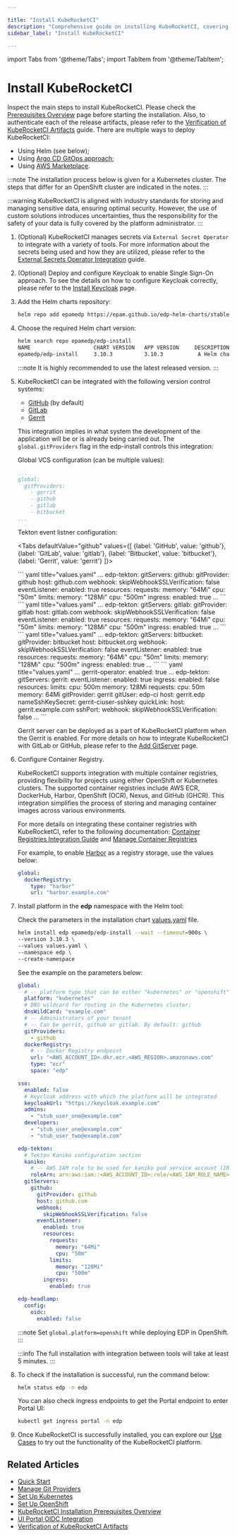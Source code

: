 ```yaml
---

title: "Install KubeRocketCI"
description: "Comprehensive guide on installing KubeRocketCI, covering prerequisites, various deployment methods including Helm, Argo CD GitOps, and AWS Marketplace, and additional setup options."
sidebar_label: "Install KubeRocketCI"

---
```

<!-- markdownlint-disable MD025 -->

import Tabs from '@theme/Tabs';
import TabItem from '@theme/TabItem';

# Install KubeRocketCI

<head>
  <link rel="canonical" href="https://docs.kuberocketci.io/docs/operator-guide/install-kuberocketci" />
</head>

Inspect the main steps to install KubeRocketCI. Please check the [Prerequisites Overview](prerequisites.md) page before starting the installation. Also, to authenticate each of the release artifacts, please refer to the [Verification of KubeRocketCI Artifacts](../developer-guide/artifacts-verification.md) guide.
There are multiple ways to deploy KubeRocketCI:

* Using Helm (see below);
* Using [Argo CD GitOps approach](./add-ons-overview.md);
* Using [AWS Marketplace](./aws-marketplace-install.md).

:::note
  The installation process below is given for a Kubernetes cluster. The steps that differ for an OpenShift cluster are indicated in the notes.
:::

:::warning
  KubeRocketCI is aligned with industry standards for storing and managing sensitive data, ensuring optimal security. However, the use of custom solutions introduces uncertainties, thus the responsibility for the safety of your data is fully covered by the platform administrator.
:::

1. (Optional) KubeRocketCI manages secrets via `External Secret Operator` to integrate with a variety of tools. For more information about the secrets being used and how they are utilized, please refer to the [External Secrets Operator Integration](./secrets-management/external-secrets-operator-integration.md) guide.

2. (Optional) Deploy and configure Keycloak to enable Single Sign-On approach. To see the details on how to configure Keycloak correctly, please refer to the [Install Keycloak](./auth/keycloak.md#configuration) page.

3. Add the Helm charts repository:

    ```bash
    helm repo add epamedp https://epam.github.io/edp-helm-charts/stable
    ```

4. Choose the required Helm chart version:

    ```bash
    helm search repo epamedp/edp-install
    NAME                    CHART VERSION   APP VERSION     DESCRIPTION
    epamedp/edp-install     3.10.3          3.10.3           A Helm chart for EDP Install
    ```

    :::note
      It is highly recommended to use the latest released version.
    :::

5. KubeRocketCI can be integrated with the following version control systems:

    * [GitHub](https://docs.github.com/en) (by default)
    * [GitLab](https://docs.gitlab.com/)
    * [Gerrit](https://gerrit-review.googlesource.com/Documentation/)

    This integration implies in what system the development of the application will be or is already being carried out. The `global.gitProviders` flag in the edp-install controls this integration:

    Global VCS configuration (can be multiple values):

    ```yaml title="values.yaml"
    ...
    global:
      gitProviders:
        - gerrit
        - github
        - gitlab
        - bitbucket
    ...
    ```

    Tekton event listner configuration:

    <Tabs
      defaultValue="github"
      values={[
        {label: 'GitHub', value: 'github'},
        {label: 'GitLab', value: 'gitlab'},
        {label: 'Bitbucket', value: 'bitbucket'},
        {label: 'Gerrit', value: 'gerrit'}
      ]}>

      <TabItem value="github">
        ``` yaml title="values.yaml"
        ...
        edp-tekton:
          gitServers:
            github:
              gitProvider: github
              host: github.com
              webhook:
                skipWebhookSSLVerification: false
              eventListener:
                enabled: true
                resources:
                  requests:
                    memory: "64Mi"
                    cpu: "50m"
                  limits:
                    memory: "128Mi"
                    cpu: "500m"
                ingress:
                  enabled: true
        ...
        ```
      </TabItem>
      <TabItem value="gitlab">
        ``` yaml title="values.yaml"
        ...
        edp-tekton:
          gitServers:
            gitlab:
              gitProvider: gitlab
              host: gitlab.com
              webhook:
                skipWebhookSSLVerification: false
              eventListener:
                enabled: true
                resources:
                  requests:
                    memory: "64Mi"
                    cpu: "50m"
                  limits:
                    memory: "128Mi"
                    cpu: "500m"
                ingress:
                  enabled: true
        ...
        ```
      </TabItem>
      <TabItem value="bitbucket">
        ``` yaml title="values.yaml"
        ...
        edp-tekton:
          gitServers:
            bitbucket:
              gitProvider: bitbucket
              host: bitbucket.org
              webhook:
                skipWebhookSSLVerification: false
              eventListener:
                enabled: true
                resources:
                  requests:
                    memory: "64Mi"
                    cpu: "50m"
                  limits:
                    memory: "128Mi"
                    cpu: "500m"
                ingress:
                  enabled: true
        ...
        ```
      </TabItem>
      <TabItem value="gerrit">
        ``` yaml title="values.yaml"
        ...
        gerrit-operator:
          enabled: true
        ...
        edp-tekton:
          gitServers:
            gerrit:
              eventListener:
                enabled: true
                ingress:
                  enabled: false
                resources:
                  limits:
                    cpu: 500m
                    memory: 128Mi
                  requests:
                    cpu: 50m
                    memory: 64Mi
              gitProvider: gerrit
              gitUser: edp-ci
              host: gerrit.edp
              nameSshKeySecret: gerrit-ciuser-sshkey
              quickLink:
                host: gerrit.example.com
              sshPort: <gerrit_port>
              webhook:
                skipWebhookSSLVerification: false
        ...
        ```
      </TabItem>
    </Tabs>

    Gerrit server can be deployed as a part of KubeRocketCI platform when the Gerrit is enabled.
    For more details on how to integrate KubeRocketCI with GitLab or GitHub, please refer to the [Add GitServer](../user-guide/add-git-server.md) page.

6. Configure Container Registry.

    KubeRocketCI supports integration with multiple container registries, providing flexibility for projects using either OpenShift or Kubernetes clusters.
    The supported container registries include AWS ECR, DockerHub, Harbor, OpenShift (OCR), Nexus, and GitHub (GHCR). This integration simplifies the process
    of storing and managing container images across various environments.

    For more details on integrating these container registries with KubeRocketCI, refer to the following documentation: [Container Registries Integration Guide](../user-guide/change-container-registry.md) and [Manage Container Registries](../user-guide/manage-container-registries.md)

    For example, to enable [Harbor](artifacts-management/harbor-integration.md) as a registry storage, use the values below:

    ```yaml
    global:
      dockerRegistry:
        type: "harbor"
        url: "harbor.example.com"
    ```

7. Install platform in the **edp** namespace with the Helm tool:

    Check the parameters in the installation chart [values.yaml](https://github.com/epam/edp-install/blob/v3.10.3/deploy-templates/values.yaml) file.

    ```bash
    helm install edp epamedp/edp-install --wait --timeout=900s \
    --version 3.10.3 \
    --values values.yaml \
    --namespace edp \
    --create-namespace
    ```

    See the example on the parameters below:

    ```yaml title="Example values.yaml file"
    global:
      # -- platform type that can be either "kubernetes" or "openshift"
      platform: "kubernetes"
      # DNS wildcard for routing in the Kubernetes cluster;
      dnsWildCard: "example.com"
      # -- Administrators of your tenant
      # -- Can be gerrit, github or gitlab. By default: github
      gitProviders:
        - github
      dockerRegistry:
        # -- Docker Registry endpoint
        url: "<AWS_ACCOUNT_ID>.dkr.ecr.<AWS_REGION>.amazonaws.com"
        type: "ecr"
        space: "edp"

    sso:
      enabled: false
      # Keycloak address with which the platform will be integrated
      keycloakUrl: "https://keycloak.example.com"
      admins:
        - "stub_user_one@example.com"
      developers:
        - "stub_user_one@example.com"
        - "stub_user_two@example.com"

    edp-tekton:
      # Tekton Kaniko configuration section
      kaniko:
        # -- AWS IAM role to be used for kaniko pod service account (IRSA). Format: arn:aws:iam::<AWS_ACCOUNT_ID>:role/<AWS_IAM_ROLE_NAME>
        roleArn: arn:aws:iam::<AWS_ACCOUNT_ID>:role/<AWS_IAM_ROLE_NAME>
      gitServers:
        github:
          gitProvider: github
          host: github.com
          webhook:
            skipWebhookSSLVerification: false
          eventListener:
            enabled: true
            resources:
              requests:
                memory: "64Mi"
                cpu: "50m"
              limits:
                memory: "128Mi"
                cpu: "500m"
            ingress:
              enabled: true

    edp-headlamp:
      config:
        oidc:
          enabled: false
    ```

    :::note
      Set `global.platform=openshift` while deploying EDP in OpenShift.
    :::

    :::info
      The full installation with integration between tools will take at least 5 minutes.
    :::

8. To check if the installation is successful, run the command below:

    ```bash
    helm status edp -n edp
    ```

    You can also check ingress endpoints to get the Portal endpoint to enter Portal UI:

    ```bash
    kubectl get ingress portal -n edp
    ```

9. Once KubeRocketCI is successfully installed, you can explore our [Use Cases](../use-cases/index.md) to try out the functionality of the KubeRocketCI platform.

## Related Articles

* [Quick Start](../quick-start/platform-installation.md)
* [Manage Git Providers](../user-guide/add-git-server.md)
* [Set Up Kubernetes](kubernetes-cluster-settings.md)
* [Set Up OpenShift](openshift-cluster-settings.md)
* [KubeRocketCI Installation Prerequisites Overview](prerequisites.md)
* [UI Portal OIDC Integration](auth/ui-portal-oidc.md)
* [Verification of KubeRocketCI Artifacts](../developer-guide/artifacts-verification.md)
